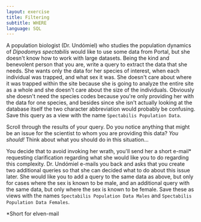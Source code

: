 ```yaml
---
layout: exercise
title: Filtering
subtitle: WHERE
language: SQL
---
```


A population biologist (Dr. Undómiel) who studies the population
dynamics of *Dipodomys spectabilis* would like to use some data from
Portal, but she doesn't know how to work with large datasets. Being the
kind and benevolent person that you are, write a query to extract the
data that she needs. She wants only the data for her species of
interest, when each individual was trapped, and what sex it was. She
doesn't care about where it was trapped within the site because she is
going to analyze the entire site as a whole and she doesn't care about
the size of the individuals. Obviously she doesn't need the species
codes because you're only providing her with the data for one species,
and besides since she isn't actually looking at the database itself the
two character abbreviation would probably be confusing. Save this query
as a view with the name `Spectabilis Population Data`.

Scroll through the results of your query. Do you notice anything that
might be an issue for the scientist to whom you are providing this data?
*You should!* Think about what you should do in this situation...

You decide that to avoid invoking her wrath, you'll send her a short
e-mail* requesting clarification regarding what she would like you to
do regarding this complexity. Dr. Undómiel e-mails you back and asks
that you create two additional queries so that she can decided what to
do about this issue later. She would like you to add a query to the same
data as above, but only for cases where the sex is known to be male, and
an additional query with the same data, but only where the sex is known
to be female. Save these as views with the names `Spectabilis
Population Data Males` and `Spectabilis Population Data Females`.

*Short for elven-mail
